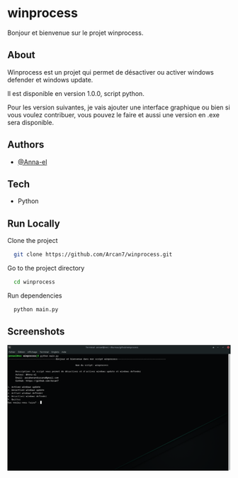 # winprocess

Bonjour et bienvenue sur le projet winprocess.

## About
Winprocess est un projet qui permet de désactiver ou activer windows defender et windows update. <br>

Il est disponible en version 1.0.0, script python.

Pour les version suivantes, je vais ajouter une interface graphique ou bien si vous voulez contribuer, vous pouvez le faire et aussi une version en .exe sera disponible.

## Authors

- [@Anna-el](https://github.com/Arcan7)


## Tech

- Python


## Run Locally

Clone the project

```bash
  git clone https://github.com/Arcan7/winprocess.git
```

Go to the project directory

```bash
  cd winprocess
```

Run dependencies

```bash
  python main.py
```

## Screenshots

![App Screenshot](img/ex.png)

